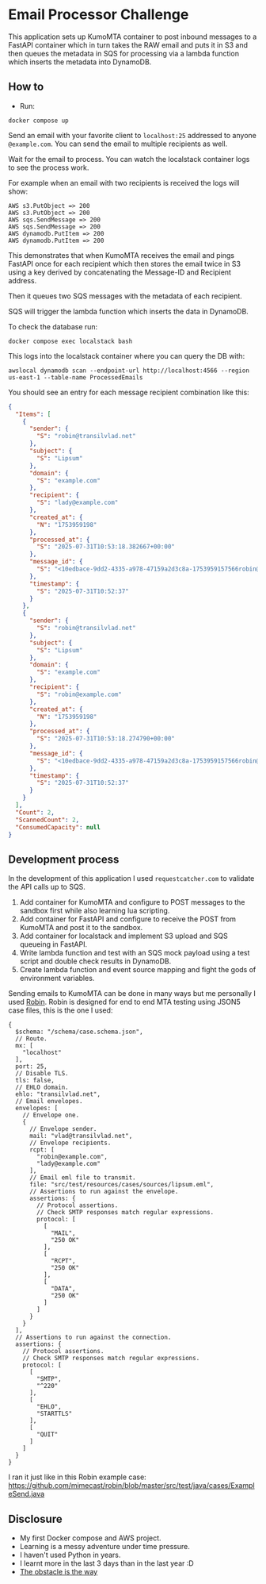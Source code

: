 Email Processor Challenge
==

This application sets up KumoMTA container to post inbound messages to a FastAPI container
which in turn takes the RAW email and puts it in S3 and then queues the metadata in SQS for processing
via a lambda function which inserts the metadata into DynamoDB.


How to
--

- Run:
```commandline
docker compose up
```

Send an email with your favorite client to `localhost:25` addressed to anyone `@example.com`.
You can send the email to multiple recipients as well.

Wait for the email to process. You can watch the localstack container logs to see the process work.

For example when an email with two recipients is received the logs will show:

```pycon
AWS s3.PutObject => 200
AWS s3.PutObject => 200
AWS sqs.SendMessage => 200
AWS sqs.SendMessage => 200
AWS dynamodb.PutItem => 200
AWS dynamodb.PutItem => 200
```

This demonstrates that when KumoMTA receives the email and pings FastAPI once for each recipient
which then stores the email twice in S3 using a key derived by concatenating the Message-ID and Recipient address.

Then it queues two SQS messages with the metadata of each recipient.

SQS will trigger the lambda function which inserts the data in DynamoDB.

To check the database run:
```commandline
docker compose exec localstack bash
```

This logs into the localstack container where you can query the DB with:
```commandline
awslocal dynamodb scan --endpoint-url http://localhost:4566 --region us-east-1 --table-name ProcessedEmails
```

You should see an entry for each message recipient combination like this:

```json
{
  "Items": [
    {
      "sender": {
        "S": "robin@transilvlad.net"
      },
      "subject": {
        "S": "Lipsum"
      },
      "domain": {
        "S": "example.com"
      },
      "recipient": {
        "S": "lady@example.com"
      },
      "created_at": {
        "N": "1753959198"
      },
      "processed_at": {
        "S": "2025-07-31T10:53:18.382667+00:00"
      },
      "message_id": {
        "S": "<10edbace-9dd2-4335-a978-47159a2d3c8a-1753959157566robin@transilvlad.net>"
      },
      "timestamp": {
        "S": "2025-07-31T10:52:37"
      }
    },
    {
      "sender": {
        "S": "robin@transilvlad.net"
      },
      "subject": {
        "S": "Lipsum"
      },
      "domain": {
        "S": "example.com"
      },
      "recipient": {
        "S": "robin@example.com"
      },
      "created_at": {
        "N": "1753959198"
      },
      "processed_at": {
        "S": "2025-07-31T10:53:18.274790+00:00"
      },
      "message_id": {
        "S": "<10edbace-9dd2-4335-a978-47159a2d3c8a-1753959157566robin@transilvlad.net>"
      },
      "timestamp": {
        "S": "2025-07-31T10:52:37"
      }
    }
  ],
  "Count": 2,
  "ScannedCount": 2,
  "ConsumedCapacity": null
}
```

Development process
--
In the development of this application I used `requestcatcher.com` to validate the API calls up to SQS.

1. Add container for KumoMTA and configure to POST messages to the sandbox first while also learning lua scripting.
2. Add container for FastAPI and configure to receive the POST from KumoMTA and post it to the sandbox.
3. Add container for localstack and implement S3 upload and SQS queueing in FastAPI.
4. Write lambda function and test with an SQS mock payload using a test script and double check results in DynamoDB.
5. Create lambda function and event source mapping and fight the gods of environment variables.

Sending emails to KumoMTA can be done in many ways but me personally I used [Robin](https://github.com/mimecast/robin).
Robin is designed for end to end MTA testing using JSON5 case files, this is the one I used:

```json5
{
  $schema: "/schema/case.schema.json",
  // Route.
  mx: [
    "localhost"
  ],
  port: 25,
  // Disable TLS.
  tls: false,
  // EHLO domain.
  ehlo: "transilvlad.net",
  // Email envelopes.
  envelopes: [
    // Envelope one.
    {
      // Envelope sender.
      mail: "vlad@transilvlad.net",
      // Envelope recipients.
      rcpt: [
        "robin@example.com",
        "lady@example.com"
      ],
      // Email eml file to transmit.
      file: "src/test/resources/cases/sources/lipsum.eml",
      // Assertions to run against the envelope.
      assertions: {
        // Protocol assertions.
        // Check SMTP responses match regular expressions.
        protocol: [
          [
            "MAIL",
            "250 OK"
          ],
          [
            "RCPT",
            "250 OK"
          ],
          [
            "DATA",
            "250 OK"
          ]
        ]
      }
    }
  ],
  // Assertions to run against the connection.
  assertions: {
    // Protocol assertions.
    // Check SMTP responses match regular expressions.
    protocol: [
      [
        "SMTP",
        "^220"
      ],
      [
        "EHLO",
        "STARTTLS"
      ],
      [
        "QUIT"
      ]
    ]
  }
}
```

I ran it just like in this Robin example case:
https://github.com/mimecast/robin/blob/master/src/test/java/cases/ExampleSend.java


Disclosure
--

- My first Docker compose and AWS project.
- Learning is a messy adventure under time pressure.
- I haven't used Python in years.
- I learnt more in the last 3 days than in the last year :D
- [The obstacle is the way](https://en.wikipedia.org/wiki/The_Obstacle_Is_the_Way)
